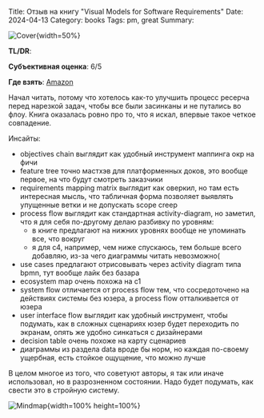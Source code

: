 Title: Отзыв на книгу "Visual Models for Software Requirements"
Date: 2024-04-13
Category: books
Tags: pm, great
Summary: 

![Cover]({static}cover.jpg){width=50%}

**TL/DR**: 

**Субъективная оценка**: 6/5

**Где взять**: [Amazon](https://www.amazon.com/Visual-Software-Requirements-Developer-Practices/dp/0735667721)

Начал читать, потому что хотелось как-то улучшить процесс ресерча перед нарезкой задач, чтобы все были засинканы и не путались во флоу. Книга оказалась ровно про то, что я искал, впервые такое четкое совпадение.

Инсайты:

- objectives chain выглядит как удобный инструмент маппинга окр на фичи
- feature tree точно мастхэв для платформенных доков, это вообще первое, на что будут смотреть заказчики
- requirements mapping matrix выглядит как оверкил, но там есть интересная мысль, что табличная форма позволяет выявлять упущенные ветки и не допускать scope creep
- process flow выглядит как стандартная activity-diagram, но заметил, что я для себя по-другому делаю разбивку по уровням:
  - в книге предлагают на нижних уровнях вообще не упоминать все, что вокруг
  - я для с4, например, чем ниже спускаюсь, тем больше всего добавляю, из-за чего диаграммы читать невозможно(
- use cases предлагают отрисовывать через activity diagram типа bpmn, тут вообще лайк без базара
- ecosystem map очень похожа на c1
- system flow отличается от process flow тем, что сосредоточено на действиях системы без юзера, а process flow отталкивается от юзера
- user interface flow выглядит как удобный инструмент, чтобы подумать, как в сложных сценариях юзер будет переходить по экранам, опять же удобно синкаться с дизайнерами
- decision table очень похоже на карту сценариев
- диаграммы из раздела data вроде бы норм, но каждая по-своему ущербная, есть стойкое ощущение, что можно лучше

В целом многое из того, что советуют авторы, я так или иначе использовал, но в разрозненном состоянии. Надо будет подумать, как свести это в стройную систему.

![Mindmap]({static}mindmap.png){width=100% height=100%}

